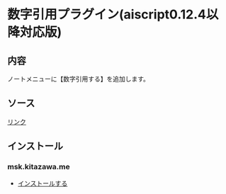 # 数字引用プラグイン(aiscript0.12.4以降対応版)

## 内容
ノートメニューに【数字引用する】を追加します。

## ソース
[リンク](https://github.com/elysion-pre/MisskeyPlugins/blob/main/src/numberquote.is)

## インストール

### msk.kitazawa.me
- [インストールする](https://msk.kitazawa.me/install-extentions?url=https://elysion-pre.github.io/MisskeyPlugins/json/numberquote.json&hash=730d8376fb547954d560bed25bf6a81f62beae2c3cc3ecfb273cf277d73726a9d2dffa413d45800af83e9facf225386bdf80d71e9c538b5b9b718bcf438b5c50)
